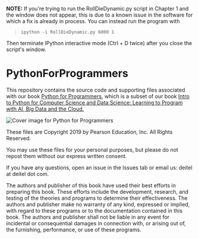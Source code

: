 **NOTE:** If you're trying to run the RollDieDynamic.py script in Chapter 1 and the window does not appear, this is due to a known issue in the software for which a fix is already in process. You can instead run the program with 

>`ipython -i RollDieDynamic.py 6000 1`
    
Then terminate IPython interactive mode (Ctrl + D twice) after you close the script's window.

# PythonForProgrammers
This repository contains the source code and supporting files associated with our book <a href=https://amzn.to/2Kd8dQk target="_blank">Python for Programmers</a>, which is a subset of our book <a href=https://amzn.to/2KfCptN target="_blank">Intro to Python for Computer Science and Data Science: Learning to Program with AI, Big Data and the Cloud.</a>
    
![Cover image for Python for Programmers](https://user-images.githubusercontent.com/77124662/176287209-dae8fd95-2cfa-4533-b522-2559f4304daa.png)

These files are Copyright 2019 by Pearson Education, Inc. All Rights Reserved. 


You may use these files for your personal purposes, but please do not repost them without our express written consent.

If you have any questions, open an issue in the Issues tab or email us: deitel at deitel dot com.

The authors and publisher of this book have used their best efforts in preparing this book. These efforts include the development, research, and testing of the theories and programs to determine their effectiveness. The authors and publisher make no warranty of any kind, expressed or implied, with regard to these programs or to the documentation contained in this book. The authors and publisher shall not be liable in any event for incidental or consequential damages in connection with, or arising out of, the furnishing, performance, or use of these programs.
